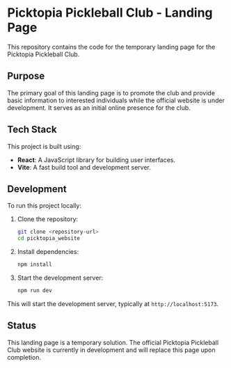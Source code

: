 # Picktopia Pickleball Club - Landing Page

This repository contains the code for the temporary landing page for the Picktopia Pickleball Club.

## Purpose

The primary goal of this landing page is to promote the club and provide basic information to interested individuals while the official website is under development. It serves as an initial online presence for the club.

## Tech Stack

This project is built using:

- **React**: A JavaScript library for building user interfaces.
- **Vite**: A fast build tool and development server.

## Development

To run this project locally:

1. Clone the repository:
   ```bash
   git clone <repository-url>
   cd picktopia_website
   ```
2. Install dependencies:
   ```bash
   npm install
   ```
3. Start the development server:
   ```bash
   npm run dev
   ```

This will start the development server, typically at `http://localhost:5173`.

## Status

This landing page is a temporary solution. The official Picktopia Pickleball Club website is currently in development and will replace this page upon completion.